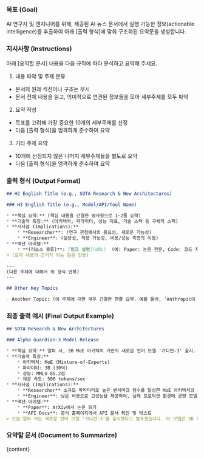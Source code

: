 ### 목표 (Goal)

AI 연구자 및 엔지니어를 위해, 제공된 AI 뉴스 문서에서 실행 가능한 정보(actionable intelligence)를 추출하여 아래 [출력 형식]에 맞춰 구조화된 요약문을 생성합니다.

### 지시사항 (Instructions)

아래 [요약할 문서] 내용을 다음 규칙에 따라 분석하고 요약해 주세요.

1. 내용 파악 및 주제 분류
  - 문서의 원래 섹션이나 구조는 무시
  - 문서 전체 내용을 읽고, 의미적으로 연관된 정보들을 모아 세부주제를 모두 파악
2. 요약 작성
  - 목표를 고려해 가장 중요한 10개의 세부주제를 선정
  - 다음 [출력 형식]을 엄격하게 준수하여 요약
3. 기타 주제 요약
  - 10개에 선정되지 않은 나머지 세부주제들을 별도로 요약
  - 다음 [출력 형식]을 엄격하게 준수하여 요약

### 출력 형식 (Output Format)

```markdown
## H2 English Title (e.g., SOTA Research & New Architectures)

### H3 English Title (e.g., Model/API/Tool Name)

* **핵심 요약:** (핵심 내용을 간결한 명사형으로 1~2줄 요약)
* **기술적 특징:** (아키텍처, 파라미터, 성능 지표, 기술 스택 등 구체적 스펙)
* **시사점 (Implications):**
    * **Researcher**: (연구 관점에서의 중요성, 새로운 가능성)
    * **Engineer**: (실용성, 적용 가능성, 비용/성능 측면의 이점)
* **액션 아이템:**
    * **(리소스 종류)**: [링크 설명](URL)  (예: Paper: 논문 전문, Code: 코드 저장소)
> (요약 내용의 근거가 되는 원문 인용)

---
(다른 주제에 대해서 위 형식 반복)
---

## Other Key Topics

- Another Topic: (이 주제에 대한 매우 간결한 한줄 요약. 예를 들어, 'Anthropic이 70만 건의 Claude 대화를 분석하여 AI의 자체적인 도덕적 코드에 대한 연구 결과 발표')

```

### 최종 출력 예시 (Final Output Example)

```markdown
## SOTA Research & New Architectures

### Alpha Guardian-3 Model Release

* **핵심 요약:** 알파 사, 3B MoE 아키텍처 기반의 새로운 언어 모델 '가디언-3' 출시.
* **기술적 특징:**
    * 아키텍처: MoE (Mixture-of-Experts)
    * 파라미터: 3B (30억)
    * 성능: MMLU 85.2점
    * 제공 속도: 500 tokens/sec
* **시사점 (Implications):**
    * **Researcher** 소규모 파라미터로 높은 벤치마크 점수를 달성한 MoE 아키텍처의 효율성 연구에 중요한 사례.
    * **Engineer**: 낮은 비용으로 고성능을 제공하여, 실제 프로덕션 환경에 경량 모델을 적용할 수 있는 새로운 옵션 등장.
* **액션 아이템:**
    * **Paper**: ArXiv에서 논문 읽기
    * **API Docs**: 공식 홈페이지에서 API 문서 확인 및 테스트
> 오늘 알파 사는 새로운 언어 모델 '가디언-3'을 출시했다고 발표했습니다. 이 모델은 3B 파라미터의 MoE(Mixture-of-Experts) 아키텍처를 사용했으며, MMLU 벤치마크에서 85.2점을 기록했습니다.
```

### 요약할 문서 (Document to Summarize)

{content}